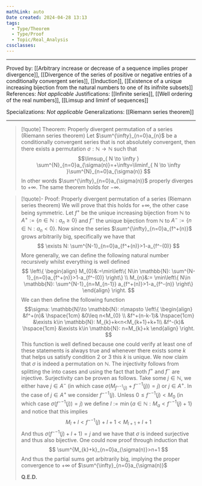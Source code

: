 ```yaml
---
mathLink: auto
Date created: 2024-04-28 13:13
tags:
  - Type/Theorem
  - Type/Proof
  - Topic/Real_Analysis
cssclasses:
---
```


---

Proved by: [[Arbitrary increase or decrease of a sequence implies proper divergence]], [[Divergence of the series of positive or negative entries of a conditionally convergent series]], [[Induction]], [[Existence of a unique increasing bijection from the natural numbers to one of its inifnite subsets]]
References: _Not applicable_
Justifications: [[Infinite series]], [[Well ordering of the real numbers]], [[Limsup and liminf of sequences]]

Specializations: _Not applicable_
Generalizations: [[Riemann series theorem]]

---

> [!quote] Theorem: Properly divergent permutation of a series (Riemann series theorem)
> Let $\sum^{\infty}_{n=0}a_{n}$ be a conditionally convergent series that is not absolutely convergent, then there exists a permutation $\sigma:\mathbb{N}\to \mathbb{N}$ such that $$\limsup_{ N \to \infty } \sum^{N}_{n=0}a_{\sigma(n)}=+\infty=\liminf_{ N \to \infty }\sum^{N}_{n=0}a_{\sigma(n)} $$ In other words $\sum^{\infty}_{n=0}a_{\sigma(n)}$ properly diverges to $+\infty$. The same theorem holds for $-\infty$.

>[!quote]- Proof: Properly divergent permutation of a series (Riemann series theorem)
>We will prove that this holds for $+\infty$, the other case being symmetric. Let $f^+$ be the unique increasing bijection from $\mathbb{N}$ to $A^+:=\{ n\in \mathbb{N} : a_{n}\geq 0\}$ and $f^-$ the unique bijection from $\mathbb{N}$ to $A^-:=\{ n\in \mathbb{N} :a_{n}<0\}$. Now since the series $\sum^{\infty}_{n=0}a_{f^+(n)}$ grows arbitrarily big, specifically we have that $$ \exists N: \sum^{N-1}_{n=0}a_{f^+(n)}>1-a_{f^-(0)} $$ More generally, we can define the following natural number recursively whilst everything is well defined $$ \left\{ \begin{align} M_{0}&:=\min\left\{  N\in \mathbb{N}: \sum^{N-1}_{n=0}a_{f^+(n)}>1-a_{f^-(0)} \right\} \\ M_{n}&:= \min\left\{  N\in \mathbb{N}: \sum^{N-1}_{n=M_{n-1}} a_{f^+(n)}>1-a_{f^-(n)} \right\}   \end{align} \right.  $$ We can then define the following function $$\sigma: \mathbb{N}\to \mathbb{N}: n\mapsto \left\{ \begin{align} &f^+(n)& \hspace{1cm} &0\leq n<M_{0} \\ &f^+(n-k-1)& \hspace{1cm} &\exists k\in \mathbb{N}: M_{k}+k<n<M_{k+1}+k+1\\ &f^-(k)& \hspace{1cm} &\exists k\in \mathbb{N}: n=M_{k}+k     \end{align} \right. $$ This function is well defined because one could verify at least one of these statements is always true and whenever there exists some $k$ that helps us satisfy condition $2$ or $3$ this $k$ is unique. We now claim that $\sigma$ is indeed a permutation on $\mathbb{N}$. The injectivity follows from splitting the into cases and using the fact that both $f^+$ and $f^-$ are injective. Surjectivity can be proven as follows. Take some $j\in \mathbb{N}$, we either have $j\in A^-$ (in which case $\sigma\left(M_{{f^{-}}^{-1}(j)}+{f^{-}}^{-1}(j)\right)=j$) or $j\in A^+$. In the case of $j\in A^+$ we consider ${f^{-}}^{-1}(j)$. Unless $0\leq {f^{-}}^{-1}(j)<M_{0}$ (in which case $\sigma({f^{-}}^{-1}(j))=j$) we define $l:= \min \{ a\in \mathbb{N}: M_{a}<{f^{-}}^{-1}(j)+1 \}$ and notice that this implies $$ M_{l}+l<{f^{-}}^{-1}(j)+l+1<M_{l+1}+l+1 $$ And thus $\sigma \left( {f^{-}}^{-1}(j)+l+1 \right)=j$ and we have that $\sigma$ is indeed surjective and thus also bijective. One could now proof through induction that $$ \sum^{M_{k}+k}_{n=0}a_{\sigma(n)}>n+1 $$ And thus the partial sums get arbitrarily big, implying the proper convergence to $+\infty$ of $\sum^{\infty}_{n=0}a_{\sigma(n)}$
>
>**Q.E.D.**



